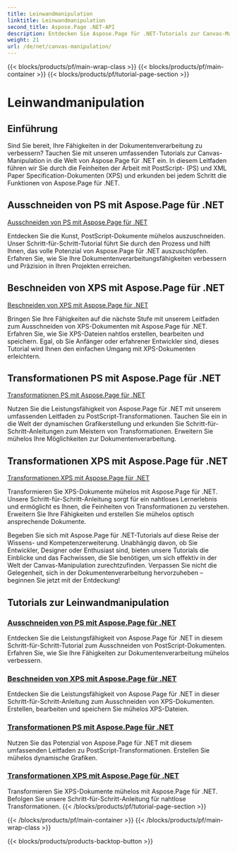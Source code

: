 ```yaml
---
title: Leinwandmanipulation
linktitle: Leinwandmanipulation
second_title: Aspose.Page .NET-API
description: Entdecken Sie Aspose.Page für .NET-Tutorials zur Canvas-Manipulation. Das Ausschneiden und Umwandeln von PS- und XPS-Dokumenten ist ganz einfach. Verbessern Sie Ihre Fähigkeiten in der Dokumentenverarbeitung.
weight: 21
url: /de/net/canvas-manipulation/
---
```


{{< blocks/products/pf/main-wrap-class >}}
{{< blocks/products/pf/main-container >}}
{{< blocks/products/pf/tutorial-page-section >}}

# Leinwandmanipulation


## Einführung

Sind Sie bereit, Ihre Fähigkeiten in der Dokumentenverarbeitung zu verbessern? Tauchen Sie mit unseren umfassenden Tutorials zur Canvas-Manipulation in die Welt von Aspose.Page für .NET ein. In diesem Leitfaden führen wir Sie durch die Feinheiten der Arbeit mit PostScript- (PS) und XML Paper Specification-Dokumenten (XPS) und erkunden bei jedem Schritt die Funktionen von Aspose.Page für .NET.

## Ausschneiden von PS mit Aspose.Page für .NET
[Ausschneiden von PS mit Aspose.Page für .NET](./clippingps/)

Entdecken Sie die Kunst, PostScript-Dokumente mühelos auszuschneiden. Unser Schritt-für-Schritt-Tutorial führt Sie durch den Prozess und hilft Ihnen, das volle Potenzial von Aspose.Page für .NET auszuschöpfen. Erfahren Sie, wie Sie Ihre Dokumentenverarbeitungsfähigkeiten verbessern und Präzision in Ihren Projekten erreichen.

## Beschneiden von XPS mit Aspose.Page für .NET
[Beschneiden von XPS mit Aspose.Page für .NET](./clippingxps/)

Bringen Sie Ihre Fähigkeiten auf die nächste Stufe mit unserem Leitfaden zum Ausschneiden von XPS-Dokumenten mit Aspose.Page für .NET. Erfahren Sie, wie Sie XPS-Dateien nahtlos erstellen, bearbeiten und speichern. Egal, ob Sie Anfänger oder erfahrener Entwickler sind, dieses Tutorial wird Ihnen den einfachen Umgang mit XPS-Dokumenten erleichtern.

## Transformationen PS mit Aspose.Page für .NET
[Transformationen PS mit Aspose.Page für .NET](./transformationsps/)

Nutzen Sie die Leistungsfähigkeit von Aspose.Page für .NET mit unserem umfassenden Leitfaden zu PostScript-Transformationen. Tauchen Sie ein in die Welt der dynamischen Grafikerstellung und erkunden Sie Schritt-für-Schritt-Anleitungen zum Meistern von Transformationen. Erweitern Sie mühelos Ihre Möglichkeiten zur Dokumentenverarbeitung.

## Transformationen XPS mit Aspose.Page für .NET
[Transformationen XPS mit Aspose.Page für .NET](./transformationsxps/)

Transformieren Sie XPS-Dokumente mühelos mit Aspose.Page für .NET. Unsere Schritt-für-Schritt-Anleitung sorgt für ein nahtloses Lernerlebnis und ermöglicht es Ihnen, die Feinheiten von Transformationen zu verstehen. Erweitern Sie Ihre Fähigkeiten und erstellen Sie mühelos optisch ansprechende Dokumente.

Begeben Sie sich mit Aspose.Page für .NET-Tutorials auf diese Reise der Wissens- und Kompetenzerweiterung. Unabhängig davon, ob Sie Entwickler, Designer oder Enthusiast sind, bieten unsere Tutorials die Einblicke und das Fachwissen, die Sie benötigen, um sich effektiv in der Welt der Canvas-Manipulation zurechtzufinden. Verpassen Sie nicht die Gelegenheit, sich in der Dokumentenverarbeitung hervorzuheben – beginnen Sie jetzt mit der Entdeckung!
## Tutorials zur Leinwandmanipulation
### [Ausschneiden von PS mit Aspose.Page für .NET](./clippingps/)
Entdecken Sie die Leistungsfähigkeit von Aspose.Page für .NET in diesem Schritt-für-Schritt-Tutorial zum Ausschneiden von PostScript-Dokumenten. Erfahren Sie, wie Sie Ihre Fähigkeiten zur Dokumentenverarbeitung mühelos verbessern.
### [Beschneiden von XPS mit Aspose.Page für .NET](./clippingxps/)
Entdecken Sie die Leistungsfähigkeit von Aspose.Page für .NET in dieser Schritt-für-Schritt-Anleitung zum Ausschneiden von XPS-Dokumenten. Erstellen, bearbeiten und speichern Sie mühelos XPS-Dateien.
### [Transformationen PS mit Aspose.Page für .NET](./transformationsps/)
Nutzen Sie das Potenzial von Aspose.Page für .NET mit diesem umfassenden Leitfaden zu PostScript-Transformationen. Erstellen Sie mühelos dynamische Grafiken.
### [Transformationen XPS mit Aspose.Page für .NET](./transformationsxps/)
Transformieren Sie XPS-Dokumente mühelos mit Aspose.Page für .NET. Befolgen Sie unsere Schritt-für-Schritt-Anleitung für nahtlose Transformationen.
{{< /blocks/products/pf/tutorial-page-section >}}

{{< /blocks/products/pf/main-container >}}
{{< /blocks/products/pf/main-wrap-class >}}

{{< blocks/products/products-backtop-button >}}
